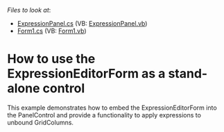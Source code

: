 <!-- default file list -->
*Files to look at*:

* [ExpressionPanel.cs](./CS/WindowsApplication51/ExpressionPanel.cs) (VB: [ExpressionPanel.vb](./VB/WindowsApplication51/ExpressionPanel.vb))
* [Form1.cs](./CS/WindowsApplication51/Form1.cs) (VB: [Form1.vb](./VB/WindowsApplication51/Form1.vb))
<!-- default file list end -->
# How to use the ExpressionEditorForm as a stand-alone control


<p>This example demonstrates how to embed the ExpressionEditorForm into the PanelControl and provide a functionality to apply expressions to unbound GridColumns.</p>

<br/>


